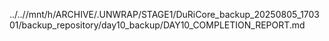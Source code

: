 ../..//mnt/h/ARCHIVE/.UNWRAP/STAGE1/DuRiCore_backup_20250805_170301/backup_repository/day10_backup/DAY10_COMPLETION_REPORT.md